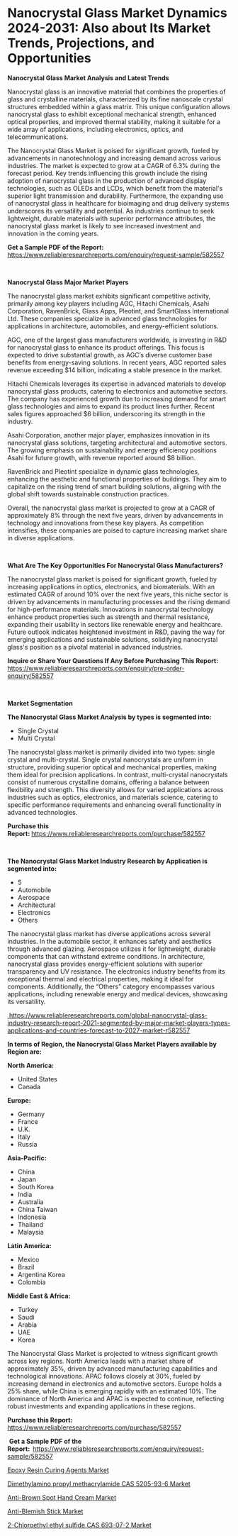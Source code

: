 <p><h1>Nanocrystal Glass Market Dynamics 2024-2031: Also about Its Market Trends, Projections, and Opportunities</h1></p><p><strong>Nanocrystal Glass Market Analysis and Latest Trends</strong></p>
<p><p>Nanocrystal glass is an innovative material that combines the properties of glass and crystalline materials, characterized by its fine nanoscale crystal structures embedded within a glass matrix. This unique configuration allows nanocrystal glass to exhibit exceptional mechanical strength, enhanced optical properties, and improved thermal stability, making it suitable for a wide array of applications, including electronics, optics, and telecommunications.</p><p>The Nanocrystal Glass Market is poised for significant growth, fueled by advancements in nanotechnology and increasing demand across various industries. The market is expected to grow at a CAGR of 6.3% during the forecast period. Key trends influencing this growth include the rising adoption of nanocrystal glass in the production of advanced display technologies, such as OLEDs and LCDs, which benefit from the material's superior light transmission and durability. Furthermore, the expanding use of nanocrystal glass in healthcare for bioimaging and drug delivery systems underscores its versatility and potential. As industries continue to seek lightweight, durable materials with superior performance attributes, the nanocrystal glass market is likely to see increased investment and innovation in the coming years.</p></p>
<p><strong>Get a Sample PDF of the Report:&nbsp;</strong> <a href="https://www.reliableresearchreports.com/enquiry/request-sample/582557?utm_campaign=31&utm_medium=2&utm_source=Github&utm_content=ia&utm_term=27092024&utm_id=nanocrystal-glass">https://www.reliableresearchreports.com/enquiry/request-sample/582557</a></p>
<p>&nbsp;</p>
<p><strong>Nanocrystal Glass Major Market Players</strong></p>
<p><p>The nanocrystal glass market exhibits significant competitive activity, primarily among key players including AGC, Hitachi Chemicals, Asahi Corporation, RavenBrick, Glass Apps, Pleotint, and SmartGlass International Ltd. These companies specialize in advanced glass technologies for applications in architecture, automobiles, and energy-efficient solutions.</p><p>AGC, one of the largest glass manufacturers worldwide, is investing in R&D for nanocrystal glass to enhance its product offerings. This focus is expected to drive substantial growth, as AGC’s diverse customer base benefits from energy-saving solutions. In recent years, AGC reported sales revenue exceeding $14 billion, indicating a stable presence in the market.</p><p>Hitachi Chemicals leverages its expertise in advanced materials to develop nanocrystal glass products, catering to electronics and automotive sectors. The company has experienced growth due to increasing demand for smart glass technologies and aims to expand its product lines further. Recent sales figures approached $6 billion, underscoring its strength in the industry.</p><p>Asahi Corporation, another major player, emphasizes innovation in its nanocrystal glass solutions, targeting architectural and automotive sectors. The growing emphasis on sustainability and energy efficiency positions Asahi for future growth, with revenue reported around $8 billion.</p><p>RavenBrick and Pleotint specialize in dynamic glass technologies, enhancing the aesthetic and functional properties of buildings. They aim to capitalize on the rising trend of smart building solutions, aligning with the global shift towards sustainable construction practices.</p><p>Overall, the nanocrystal glass market is projected to grow at a CAGR of approximately 8% through the next five years, driven by advancements in technology and innovations from these key players. As competition intensifies, these companies are poised to capture increasing market share in diverse applications.</p></p>
<p>&nbsp;</p>
<p><strong>What Are The Key Opportunities For Nanocrystal Glass Manufacturers?</strong></p>
<p><p>The nanocrystal glass market is poised for significant growth, fueled by increasing applications in optics, electronics, and biomaterials. With an estimated CAGR of around 10% over the next five years, this niche sector is driven by advancements in manufacturing processes and the rising demand for high-performance materials. Innovations in nanocrystal technology enhance product properties such as strength and thermal resistance, expanding their usability in sectors like renewable energy and healthcare. Future outlook indicates heightened investment in R&D, paving the way for emerging applications and sustainable solutions, solidifying nanocrystal glass's position as a pivotal material in advanced industries.</p></p>
<p><strong>Inquire or Share Your Questions If Any Before Purchasing This Report:</strong> <a href="https://www.reliableresearchreports.com/enquiry/pre-order-enquiry/582557?utm_campaign=31&utm_medium=2&utm_source=Github&utm_content=ia&utm_term=27092024&utm_id=nanocrystal-glass">https://www.reliableresearchreports.com/enquiry/pre-order-enquiry/582557</a></p>
<p>&nbsp;</p>
<p><strong>Market Segmentation</strong></p>
<p><strong>The Nanocrystal Glass Market Analysis by types is segmented into:</strong></p>
<p><ul><li>Single Crystal</li><li>Multi Crystal</li></ul></p>
<p><p>The nanocrystal glass market is primarily divided into two types: single crystal and multi-crystal. Single crystal nanocrystals are uniform in structure, providing superior optical and mechanical properties, making them ideal for precision applications. In contrast, multi-crystal nanocrystals consist of numerous crystalline domains, offering a balance between flexibility and strength. This diversity allows for varied applications across industries such as optics, electronics, and materials science, catering to specific performance requirements and enhancing overall functionality in advanced technologies.</p></p>
<p><strong>Purchase this Report:&nbsp;</strong><a href="https://www.reliableresearchreports.com/purchase/582557?utm_campaign=31&utm_medium=2&utm_source=Github&utm_content=ia&utm_term=27092024&utm_id=nanocrystal-glass">https://www.reliableresearchreports.com/purchase/582557</a></p>
<p>&nbsp;</p>
<p><strong>The Nanocrystal Glass Market Industry Research by Application is segmented into:</strong></p>
<p><ul><li>5</li><li>Automobile</li><li>Aerospace</li><li>Architectural</li><li>Electronics</li><li>Others</li></ul></p>
<p><p>The nanocrystal glass market has diverse applications across several industries. In the automobile sector, it enhances safety and aesthetics through advanced glazing. Aerospace utilizes it for lightweight, durable components that can withstand extreme conditions. In architecture, nanocrystal glass provides energy-efficient solutions with superior transparency and UV resistance. The electronics industry benefits from its exceptional thermal and electrical properties, making it ideal for components. Additionally, the “Others” category encompasses various applications, including renewable energy and medical devices, showcasing its versatility.</p></p>
<p><a href="https://www.reliableresearchreports.com/global-nanocrystal-glass-industry-research-report-2021-segmented-by-major-market-players-types-applications-and-countries-forecast-to-2027-market-r582557?utm_campaign=31&utm_medium=2&utm_source=Github&utm_content=ia&utm_term=27092024&utm_id=nanocrystal-glass">&nbsp;https://www.reliableresearchreports.com/global-nanocrystal-glass-industry-research-report-2021-segmented-by-major-market-players-types-applications-and-countries-forecast-to-2027-market-r582557</a></p>
<p><strong>In terms of Region, the Nanocrystal Glass Market Players available by Region are:</strong></p>
<p>
    <p> <strong> North America: </strong>
        <ul>
            <li>United States</li>
            <li>Canada</li>
        </ul>
        </p> 
    <p> <strong> Europe: </strong>
        <ul>
            <li>Germany</li>
            <li>France</li>
            <li>U.K.</li>
            <li>Italy</li>
            <li>Russia</li>
        </ul>
        </p> 
    <p> <strong> Asia-Pacific: </strong>
        <ul>
            <li>China</li>
            <li>Japan</li>
            <li>South Korea</li>
            <li>India</li>
            <li>Australia</li>
            <li>China Taiwan</li>
            <li>Indonesia</li>
            <li>Thailand</li>
            <li>Malaysia</li>
        </ul>
        </p> 
    <p> <strong> Latin America: </strong>
        <ul>
            <li>Mexico</li>
            <li>Brazil</li>
            <li>Argentina Korea</li>
            <li>Colombia</li>
        </ul>
        </p> 
    <p> <strong> Middle East & Africa: </strong>
        <ul>
            <li>Turkey</li>
            <li>Saudi</li>
            <li>Arabia</li>
            <li>UAE</li>
            <li>Korea</li>
        </ul>
    </p>
    </p>
<p><p>The Nanocrystal Glass Market is projected to witness significant growth across key regions. North America leads with a market share of approximately 35%, driven by advanced manufacturing capabilities and technological innovations. APAC follows closely at 30%, fueled by increasing demand in electronics and automotive sectors. Europe holds a 25% share, while China is emerging rapidly with an estimated 10%. The dominance of North America and APAC is expected to continue, reflecting robust investments and expanding applications in these regions.</p></p>
<p><strong>Purchase this Report: </strong><a href="https://www.reliableresearchreports.com/purchase/582557?utm_campaign=31&utm_medium=2&utm_source=Github&utm_content=ia&utm_term=27092024&utm_id=nanocrystal-glass">https://www.reliableresearchreports.com/purchase/582557</a></p>
<p>&nbsp;<strong>Get a Sample PDF of the Report:&nbsp;&nbsp;</strong><a href="https://www.reliableresearchreports.com/enquiry/request-sample/582557?utm_campaign=31&utm_medium=2&utm_source=Github&utm_content=ia&utm_term=27092024&utm_id=nanocrystal-glass">https://www.reliableresearchreports.com/enquiry/request-sample/582557</a></p>
<p><strong></strong></p>
<p><p><a href="https://www.linkedin.com/pulse/future-insights-epoxy-resin-curing-agents-market-trends-regional-mkrcf?utm_campaign=31&utm_medium=2&utm_source=Github&utm_content=ia&utm_term=27092024&utm_id=nanocrystal-glass">Epoxy Resin Curing Agents Market</a></p><p><a href="https://github.com/MonroeBullock54/Market-Research-Report-List-1/blob/main/dimethylamino-propyl-methacrylamide-cas-5205-93-6-market.md?utm_campaign=31&utm_medium=2&utm_source=Github&utm_content=ia&utm_term=27092024&utm_id=nanocrystal-glass">Dimethylamino propyl methacrylamide CAS 5205-93-6 Market</a></p><p><a href="https://issuu.com/reportprime-2/docs/anti-brown-spot-hand-cream-market-s_62f0a894921aff?utm_campaign=31&utm_medium=2&utm_source=Github&utm_content=ia&utm_term=27092024&utm_id=nanocrystal-glass">Anti-Brown Spot Hand Cream Market</a></p><p><a href="https://issuu.com/reportprime-2/docs/anti-blemish-stick-market-size-2030_c238fce0ec6d19?utm_campaign=31&utm_medium=2&utm_source=Github&utm_content=ia&utm_term=27092024&utm_id=nanocrystal-glass">Anti-Blemish Stick Market</a></p><p><a href="https://github.com/rahu1506/Market-Research-Report-List-6/blob/main/2-chloroethyl-ethyl-sulfide-cas-693-07-2-market.md?utm_campaign=31&utm_medium=2&utm_source=Github&utm_content=ia&utm_term=27092024&utm_id=nanocrystal-glass">2-Chloroethyl ethyl sulfide CAS 693-07-2 Market</a></p></p>